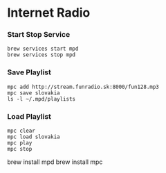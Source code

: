 Internet Radio
===============

### Start Stop Service 
```
brew services start mpd
brew services stop mpd
```


### Save Playlist 
```
mpc add http://stream.funradio.sk:8000/fun128.mp3
mpc save slovakia
ls -l ~/.mpd/playlists
```



### Load Playlist
```
mpc clear
mpc load slovakia 
mpc play
mpc stop 
```


brew install mpd
brew install mpc

